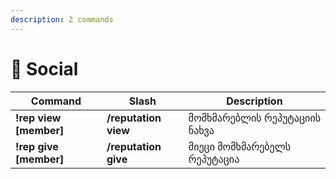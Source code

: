 ```yaml
---
description: 2 commands
---
```


# 🧑 Social



| Command                 | Slash                | Description                |
| ----------------------- | -------------------- | -------------------------- |
| **!rep view \[member]** | **/reputation view** | მომხმარებლის რეპუტაციის ნახვა |
| **!rep give \[member]** | **/reputation give** | მიეცი მომხმარებელს რეპუტაცია  |
